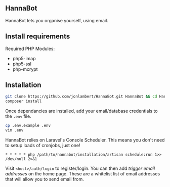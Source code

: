 ## HannaBot
HannaBot lets you organise yourself, using email.

## Install requirements
Required PHP Modules:
* php5-imap
* php5-ssl
* php-mcrypt
    
    
## Installation
```bash
git clone https://github.com/jonlambert/HannaBot.git HannaBot && cd HannaBot
composer install
```
Once dependancies are installed, add your email/database credentials to the `.env` file. 
```bash
cp .env.example .env
vim .env
```
HannaBot relies on Laravel's Console Scheduler. This means you don't need to setup loads of cronjobs, just one!
```
* * * * * php /path/to/hannabot/installation/artisan schedule:run 1>> /dev/null 2>&1
```
Visit `<host>/auth/login` to register/login. You can then add *trigger email addresses* on the home page. These are a whitelist list of email addresses that will allow you to send email from.

